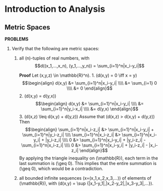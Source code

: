 # Introduction to Analysis

## Metric Spaces

**PROBLEMS**

1. Verify that the following are metric spaces:

    1. all \(n\)-tuples of real numbers, with
    $$d((x_1,...,x_n), (y_1,...,y_n)) = \sum_{i=1}^n|x_i-y_i|$$

        **Proof**
        Let \(x,y,z\) \in \mathbb{R}^n\).
            1. \(d(x,y) = 0 \iff x = y\)
            $$\begin{align}
            d(x,y) &= \sum_{i=1}^n|x_i-y_i| \\\\
                &= \sum_{i=1} 0 \\\\
                &= 0
            \end{align}$$
            2. \(d(x,y) = d(y,x)\)
            $$\begin{align}
            d(x,y) &= \sum_{i=1}^n|x_i-y_i| \\\\
                   &= \sum_{i=1}^n|y_i-x_i| \\\\
                   &= d(y,x)
            \end{align}$$
            3. \(d(x,z) \leq d(x,y) + d(y,z)\)
            Assume that \(d(x,z) > d(x,y) + d(y,z)\)
            Then
            $$\begin{align}
            \sum_{i=1}^n|x_i-z_i| &> \sum_{i=1}^n|x_i-y_i| + \sum_{i=1}^n|y_i-z_i| \\\\
            \sum_{i=1}^n|x_i-z_i| &> \sum_{i=1}^n|x_i-y_i| + |y_i-z_i| \\\\
            0 &> \sum_{i=1}^n|x_i-y_i| + |y_i-z_i| - \sum_{i=1}^n|x_i-z_i| \\\\
            0 &> \sum_{i=1}^n|x_i-y_i| + |y_i-z_i| - |x_i-z_i|
            \end{align}$$
            By applying the triangle inequality on \(\mathbb{R}\), each term in the last summation is \(\geq 0\).
            This implies that the entire summation is \(\geq 0\), which would be a contradiction.

    2. all bounded infinite sequences \(x=(x_1,x_2,x_3,...)\) of elements of \(\mathbb{R}\), with \(d(x,y) = \sup \{|x_1-y_1|,|x_2-y_2|,|x_3-y_3|,...\}\).
